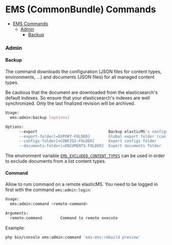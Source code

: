 # EMS (CommonBundle) Commands

<!-- TOC -->
* [EMS Commands](#ems-commonbundle-commands)
  * [Admin](#admin)
    * [Backup](#backup)
<!-- TOC -->

### Admin

#### Backup

The command downloads the configuration (JSON files for content types, environments, ...) and documents (JSON files) for all managed content types.

Be cautious that the document are downloaded from the elasticsearch's default indexes. So ensure that your elasticsearch's indexes are well synchronized. Only the last finalized revision will be archived.

```bash
Usage:
  ems:admin:backup [options]

Options:
      --export                               Backup elasticMS's configs in JSON files (dry run by default)
      --export-folder[=EXPORT-FOLDER]        Global export folder (can be overwritten per type of exports)
      --configs-folder[=CONFIGS-FOLDER]      Export configs folder
      --documents-folder[=DOCUMENTS-FOLDER]  Export documents folder
```

The environment variable [`EMS_EXCLUDED_CONTENT_TYPES`](parameters.md#ems_excluded_content_types) can be used in order to exclude documents from a list content types.


#### Command

Allow to rum command on a remote elasticMS. You need to be logged in first with the command `ems:admin:login`:

```bash
Usage:
  ems:admin:command <remote-command>

Arguments:
  remote-command        Command to remote execute
```

Example:

```bash
php bin/console ems:admin:command 'ems:env:rebuild preview'
```